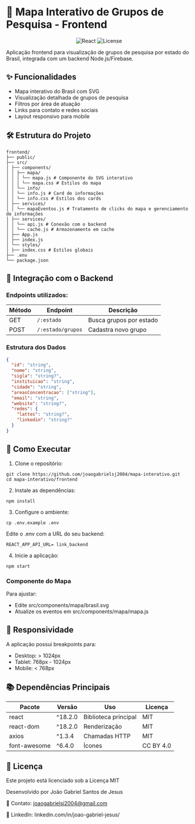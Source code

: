 # 📍 Mapa Interativo de Grupos de Pesquisa - Frontend

<div align="center">
  <img src="https://img.shields.io/badge/react-18.2.0-blue" alt="React">
  <img src="https://img.shields.io/badge/license-MIT-green" alt="License">
</div>

Aplicação frontend para visualização de grupos de pesquisa por estado do Brasil, integrada com um backend Node.js/Firebase.



## ✨ Funcionalidades
- Mapa interativo do Brasil com SVG
- Visualização detalhada de grupos de pesquisa
- Filtros por área de atuação
- Links para contato e redes sociais
- Layout responsivo para mobile

## 🛠 Estrutura do Projeto

```
frontend/
├── public/
├── src/
│ ├── components/
│ │ ├── mapa/
│ │ │ └── mapa.js # Componente do SVG interativo
│ │ │ └── mapa.css # Estilos do mapa
│ │ └── info/
│ │ └── info.js # Card de informações
│ │ └── info.css # Estilos dos cards
│ ├── services/
│ │ └── mapaEventos.js # Tratamento de clicks do mapa e gerenciamento de informações
│ ├── services/
│ │ └── api.js # Conexão com o backend
│ │ └── cache.js # Armazenamento em cache
│ ├── App.js
│ ├── index.js
│ └── styles/
│ ├── index.css # Estilos globais
├── .env
└── package.json
```


## 🔌 Integração com o Backend

### Endpoints utilizados:

| Método | Endpoint           | Descrição               |
|--------|--------------------|-------------------------|
| GET    | `/:estado`         | Busca grupos por estado |
| POST   | `/:estado/grupos`  | Cadastra novo grupo     |

### Estrutura dos Dados

```json
{
  "id": "string",
  "nome": "string",
  "sigla": "string?",
  "instituicao": "string",
  "cidade": "string",
  "areasConcentracao": ["string"],
  "email": "string",
  "website": "string?",
  "redes": {
    "lattes": "string?",
    "linkedin": "string?"
  }
}
```

## 🚀 Como Executar

1. Clone o repositório:
```
git clone https://github.com/joaogabrielsj2004/mapa-interativo.git
cd mapa-interativo/frontend
```

2. Instale as dependências:
```
npm install
```

3. Configure o ambiente:
```
cp .env.example .env
```
Edite o .env com a URL do seu backend:
```
REACT_APP_API_URL= link_backend
```

4. Inicie a aplicação:
```
npm start
```

### Componente do Mapa
Para ajustar:
- Edite src/components/mapa/brasil.svg
- Atualize os eventos em src/components/mapa/mapa.js

## 📱 Responsividade
A aplicação possui breakpoints para:
- Desktop: > 1024px
- Tablet: 768px - 1024px
- Mobile: < 768px

## 📚 Dependências Principais

| Pacote       | Versão   | Uso                   | Licença    |
|--------------|----------|-----------------------|------------|
| react        | ^18.2.0  | Biblioteca principal  | MIT        |
| react-dom    | ^18.2.0  | Renderização          | MIT        |
| axios        | ^1.3.4   | Chamadas HTTP         | MIT        |
| font-awesome | ^6.4.0   | Ícones                | CC BY 4.0  |

## 📄 Licença
Este projeto está licenciado sob a Licença MIT

Desenvolvido por João Gabriel Santos de Jesus

📧 Contato: joaogabrielsj2004@gmail.com

🔗 LinkedIn: linkedin.com/in/joao-gabriel-jesus/
